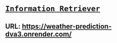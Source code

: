 # [`Information Retriever`](https://nineaixweb-ip-weather-app.onrender.com/)

## URL: https://weather-prediction-dva3.onrender.com/
